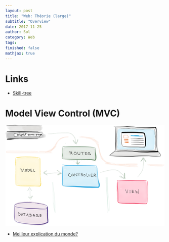 ```yaml
---
layout: post
title: "Web: Théorie (large)"
subtitle: "Overview"
date: 2017-11-25
author: Sol
category: Web
tags: 
finished: false
mathjax: true
---
```


# Links

* [Skill-tree](https://coggle.it/diagram/52e97f8c5a143de239005d1b/56212c4e4c505e0045c0d3bda59b77e5977c2c9bd40f3fd0b451bdcf8da4aa52)


# Model View Control (MVC)

![alt](/00illustrations/web-dev/mvc.png)

* [Meilleur explication du monde?](https://realpython.com/blog/python/the-model-view-controller-mvc-paradigm-summarized-with-legos/)